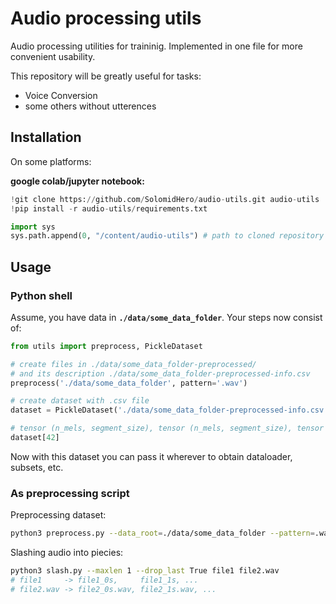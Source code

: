 # Audio processing utils

Audio processing utilities for traininig.
Implemented in one file for more convenient usability.

This repository will be greatly useful for tasks:
- Voice Conversion
- some others without utterences

## Installation

On some platforms:

**google colab/jupyter notebook:**
```python
!git clone https://github.com/SolomidHero/audio-utils.git audio-utils
!pip install -r audio-utils/requirements.txt

import sys
sys.path.append(0, "/content/audio-utils") # path to cloned repository
```

## Usage

### Python shell

Assume, you have data in **`./data/some_data_folder`**. Your steps now consist of:
```python
from utils import preprocess, PickleDataset

# create files in ./data/some_data_folder-preprocessed/
# and its description ./data/some_data_folder-preprocessed-info.csv
preprocess('./data/some_data_folder', pattern='.wav')

# create dataset with .csv file
dataset = PickleDataset('./data/some_data_folder-preprocessed-info.csv', pattern='.wav') # torch API Dataset

# tensor (n_mels, segment_size), tensor (n_mels, segment_size), tensor (n_mels, segment_size)
dataset[42]
```

Now with this dataset you can pass it wherever to obtain dataloader, subsets, etc.

### As preprocessing script

Preprocessing dataset:
```bash
python3 preprocess.py --data_root=./data/some_data_folder --pattern=.wav --n_jobs=4 --engine=torch
```

Slashing audio into piecies:
```bash
python3 slash.py --maxlen 1 --drop_last True file1 file2.wav
# file1     -> file1_0s,     file1_1s, ...
# file2.wav -> file2_0s.wav, file2_1s.wav, ...
```